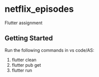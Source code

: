 # netflix_episodes

Flutter assignment

## Getting Started

Run the following commands in vs code/AS:
1. flutter clean
2. flutter pub get
3. flutter run
